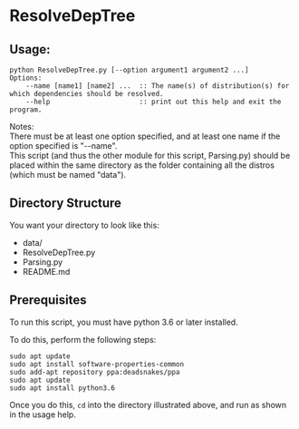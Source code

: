 # ResolveDepTree

## Usage: <br/>
```
python ResolveDepTree.py [--option argument1 argument2 ...]
Options:
    --name [name1] [name2] ...  :: The name(s) of distribution(s) for which dependencies should be resolved.
    --help                      :: print out this help and exit the program.
```
Notes:<br/>
There must be at least one option specified, and at least one name if the option specified is "--name".<br/>
This script (and thus the other module for this script, Parsing.py) should be placed within the same directory as the folder containing all the distros (which must be named "data").

## Directory Structure

You want your directory to look like this:

* data/
* ResolveDepTree.py
* Parsing.py
* README.md

## Prerequisites

To run this script, you must have python 3.6 or later installed.

To do this, perform the following steps:
```
sudo apt update
sudo apt install software-properties-common
sudo add-apt repository ppa:deadsnakes/ppa
sudo apt update
sudo apt install python3.6
```

Once you do this, `cd` into the directory illustrated above, and run as shown in the usage help.
